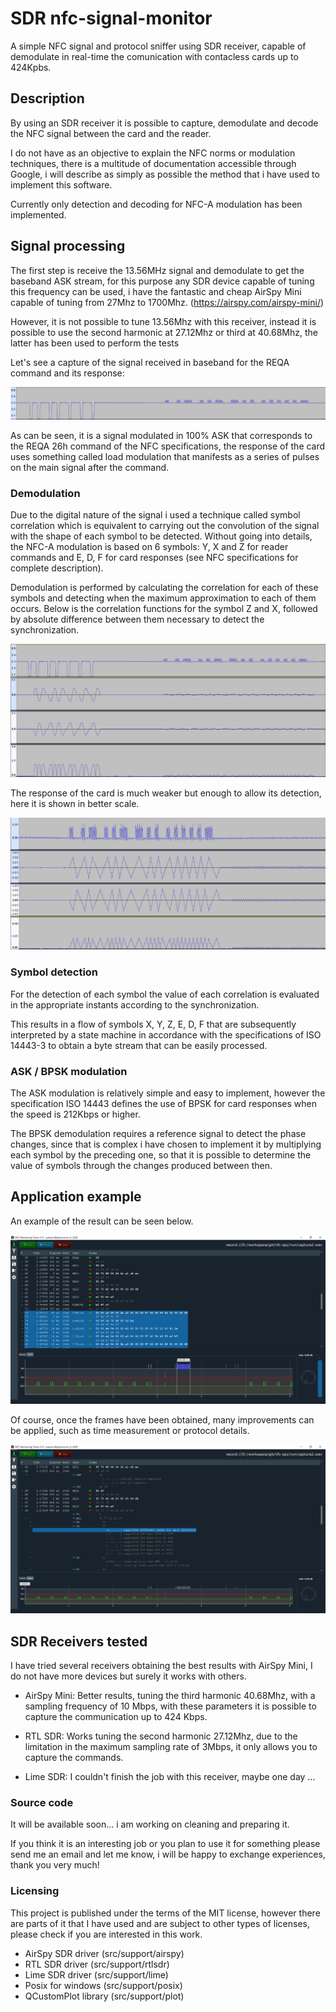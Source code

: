 # SDR nfc-signal-monitor
 A simple NFC signal and protocol sniffer using SDR receiver, capable of demodulate in real-time the comunication with contacless cards up to 424Kpbs.
 
## Description
 By using an SDR receiver it is possible to capture, demodulate and decode the NFC signal between the card and the reader.
 
 I do not have as an objective to explain the NFC norms or modulation techniques, there is a multitude of documentation accessible through Google, i will describe as simply as possible the method that i have used to implement this software.
 
 Currently only detection and decoding for NFC-A modulation has been implemented.
 
## Signal processing
 The first step is receive the 13.56MHz signal and demodulate to get the baseband ASK stream, for this purpose any SDR device capable of tuning this frequency can be used, i have the fantastic and cheap AirSpy Mini capable of tuning from 27Mhz to 1700Mhz. (https://airspy.com/airspy-mini/)
 
 However, it is not possible to tune 13.56Mhz with this receiver, instead it is possible to use the second harmonic at 27.12Mhz or third at 40.68Mhz, the latter has been used to perform the tests
 
 Let's see a capture of the signal received in baseband for the REQA command and its response:
 
 ![REQA](/doc/nfc-baseband-reqa.png?raw=true "REQA signal capture")

 As can be seen, it is a signal modulated in 100% ASK that corresponds to the REQA 26h command of the NFC specifications, the response of the card uses something called load modulation that manifests as a series of pulses on the main signal after the command.
 
### Demodulation

 Due to the digital nature of the signal i used a technique called symbol correlation which is equivalent to carrying out the convolution of the signal with the shape of each symbol to be detected. Without going into details, the NFC-A modulation is based on 6 symbols: Y, X and Z for reader commands and E, D, F for card responses (see NFC specifications for complete description).
 
 Demodulation is performed by calculating the correlation for each of these symbols and detecting when the maximum approximation to each of them occurs. Below is the correlation functions for the symbol Z and X, followed by absolute difference between them necessary to detect the synchronization.
 
 ![CORRELATION](/doc/nfc-decoder-log.png?raw=true "Decoder symbol correlation")

 The response of the card is much weaker but enough to allow its detection, here it is shown in better scale.
 
 ![CORRELATION](/doc/nfc-response-log.png?raw=true "Decoder response correlation")
 
### Symbol detection
 
 For the detection of each symbol the value of each correlation is evaluated in the appropriate instants according to the synchronization.
 
 This results in a flow of symbols X, Y, Z, E, D, F that are subsequently interpreted by a state machine in accordance with the specifications of ISO 14443-3 to obtain a byte stream that can be easily processed.
 
### ASK / BPSK modulation

 The ASK modulation is relatively simple and easy to implement, however the specification ISO 14443 defines the use of BPSK for card responses when the speed is 212Kbps or higher.
 
 The BPSK demodulation requires a reference signal to detect the phase changes, since that is complex i have chosen to implement it by multiplying each symbol by the preceding one, so that it is possible to determine the value of symbols through the changes produced between then.
 
 ## Application example
 
 An example of the result can be seen below. 
 
 ![APP](/doc/nfc-spy-capture1.png?raw=true "Application example")
 
 Of course, once the frames have been obtained, many improvements can be applied, such as time measurement or protocol details.
 
 ![APP](/doc/nfc-spy-capture2.png?raw=true "Protocol detail example")
 
 ## SDR Receivers tested
 
 I have tried several receivers obtaining the best results with AirSpy Mini, I do not have more devices but surely it works with others.
 
 - AirSpy Mini: Better results, tuning the third harmonic 40.68Mhz, with a sampling frequency of 10 Mbps, with these parameters it is possible to capture the communication up to 424 Kbps. 
 
  - RTL SDR: Works tuning the second harmonic 27.12Mhz, due to the limitation in the maximum sampling rate of 3Mbps, it only allows you to capture the commands.
  
  - Lime SDR: I couldn't finish the job with this receiver, maybe one day ...
 
 ### Source code
 
 It will be available soon... i am working on cleaning and preparing it.
 
 If you think it is an interesting job or you plan to use it for something please send me an email and let me know, i will be happy to exchange experiences, thank you very much!
 
 ### Licensing
 
 This project is published under the terms of the MIT license, however there are parts of it that I have used and are subject to other types of licenses, please check if you are interested in this work.
 
 - AirSpy SDR driver (src/support/airspy)
 - RTL SDR driver (src/support/rtlsdr)
 - Lime SDR driver (src/support/lime)
 - Posix for windows (src/support/posix)
 - QCustomPlot library (src/support/plot)
 
 
 
 
